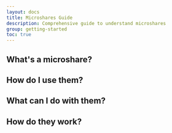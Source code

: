 ```yaml
---
layout: docs
title: Microshares Guide
description: Comprehensive guide to understand microshares
group: getting-started
toc: true
---
```


## What's a microshare? 

## How do I use them?

## What can I do with them?

## How do they work?
